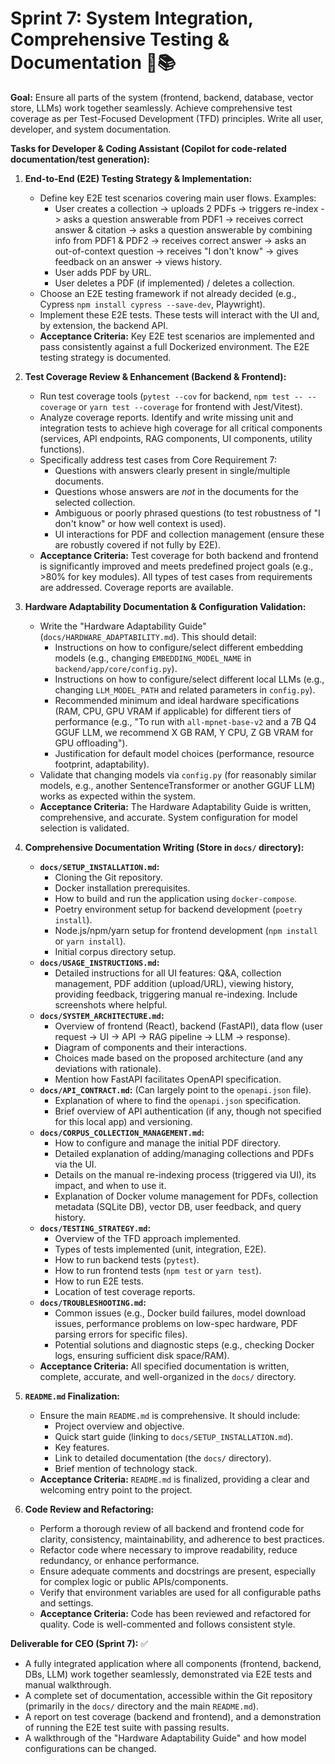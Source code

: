 # Sprint 7: System Integration, Comprehensive Testing & Documentation 🧪📚

**Goal:** Ensure all parts of the system (frontend, backend, database, vector store, LLMs) work together seamlessly. Achieve comprehensive test coverage as per Test-Focused Development (TFD) principles. Write all user, developer, and system documentation.

**Tasks for Developer & Coding Assistant (Copilot for code-related documentation/test generation):**

1.  **End-to-End (E2E) Testing Strategy & Implementation:**
    * Define key E2E test scenarios covering main user flows. Examples:
        * User creates a collection -> uploads 2 PDFs -> triggers re-index -> asks a question answerable from PDF1 -> receives correct answer & citation -> asks a question answerable by combining info from PDF1 & PDF2 -> receives correct answer -> asks an out-of-context question -> receives "I don't know" -> gives feedback on an answer -> views history.
        * User adds PDF by URL.
        * User deletes a PDF (if implemented) / deletes a collection.
    * Choose an E2E testing framework if not already decided (e.g., Cypress `npm install cypress --save-dev`, Playwright).
    * Implement these E2E tests. These tests will interact with the UI and, by extension, the backend API.
    * **Acceptance Criteria:** Key E2E test scenarios are implemented and pass consistently against a full Dockerized environment. The E2E testing strategy is documented.

2.  **Test Coverage Review & Enhancement (Backend & Frontend):**
    * Run test coverage tools (`pytest --cov` for backend, `npm test -- --coverage` or `yarn test --coverage` for frontend with Jest/Vitest).
    * Analyze coverage reports. Identify and write missing unit and integration tests to achieve high coverage for all critical components (services, API endpoints, RAG components, UI components, utility functions).
    * Specifically address test cases from Core Requirement 7:
        * Questions with answers clearly present in single/multiple documents.
        * Questions whose answers are *not* in the documents for the selected collection.
        * Ambiguous or poorly phrased questions (to test robustness of "I don't know" or how well context is used).
        * UI interactions for PDF and collection management (ensure these are robustly covered if not fully by E2E).
    * **Acceptance Criteria:** Test coverage for both backend and frontend is significantly improved and meets predefined project goals (e.g., >80% for key modules). All types of test cases from requirements are addressed. Coverage reports are available.

3.  **Hardware Adaptability Documentation & Configuration Validation:**
    * Write the "Hardware Adaptability Guide" (`docs/HARDWARE_ADAPTABILITY.md`). This should detail:
        * Instructions on how to configure/select different embedding models (e.g., changing `EMBEDDING_MODEL_NAME` in `backend/app/core/config.py`).
        * Instructions on how to configure/select different local LLMs (e.g., changing `LLM_MODEL_PATH` and related parameters in `config.py`).
        * Recommended minimum and ideal hardware specifications (RAM, CPU, GPU VRAM if applicable) for different tiers of performance (e.g., "To run with `all-mpnet-base-v2` and a 7B Q4 GGUF LLM, we recommend X GB RAM, Y CPU, Z GB VRAM for GPU offloading").
        * Justification for default model choices (performance, resource footprint, adaptability).
    * Validate that changing models via `config.py` (for reasonably similar models, e.g., another SentenceTransformer or another GGUF LLM) works as expected within the system.
    * **Acceptance Criteria:** The Hardware Adaptability Guide is written, comprehensive, and accurate. System configuration for model selection is validated.

4.  **Comprehensive Documentation Writing (Store in `docs/` directory):**
    * **`docs/SETUP_INSTALLATION.md`:**
        * Cloning the Git repository.
        * Docker installation prerequisites.
        * How to build and run the application using `docker-compose`.
        * Poetry environment setup for backend development (`poetry install`).
        * Node.js/npm/yarn setup for frontend development (`npm install` or `yarn install`).
        * Initial corpus directory setup.
    * **`docs/USAGE_INSTRUCTIONS.md`:**
        * Detailed instructions for all UI features: Q&A, collection management, PDF addition (upload/URL), viewing history, providing feedback, triggering manual re-indexing. Include screenshots where helpful.
    * **`docs/SYSTEM_ARCHITECTURE.md`:**
        * Overview of frontend (React), backend (FastAPI), data flow (user request -> UI -> API -> RAG pipeline -> LLM -> response).
        * Diagram of components and their interactions.
        * Choices made based on the proposed architecture (and any deviations with rationale).
        * Mention how FastAPI facilitates OpenAPI specification.
    * **`docs/API_CONTRACT.md`:** (Can largely point to the `openapi.json` file).
        * Explanation of where to find the `openapi.json` specification.
        * Brief overview of API authentication (if any, though not specified for this local app) and versioning.
    * **`docs/CORPUS_COLLECTION_MANAGEMENT.md`:**
        * How to configure and manage the initial PDF directory.
        * Detailed explanation of adding/managing collections and PDFs via the UI.
        * Details on the manual re-indexing process (triggered via UI), its impact, and when to use it.
        * Explanation of Docker volume management for PDFs, collection metadata (SQLite DB), vector DB, user feedback, and query history.
    * **`docs/TESTING_STRATEGY.md`:**
        * Overview of the TFD approach implemented.
        * Types of tests implemented (unit, integration, E2E).
        * How to run backend tests (`pytest`).
        * How to run frontend tests (`npm test` or `yarn test`).
        * How to run E2E tests.
        * Location of test coverage reports.
    * **`docs/TROUBLESHOOTING.md`:**
        * Common issues (e.g., Docker build failures, model download issues, performance problems on low-spec hardware, PDF parsing errors for specific files).
        * Potential solutions and diagnostic steps (e.g., checking Docker logs, ensuring sufficient disk space/RAM).
    * **Acceptance Criteria:** All specified documentation is written, complete, accurate, and well-organized in the `docs/` directory.

5.  **`README.md` Finalization:**
    * Ensure the main `README.md` is comprehensive. It should include:
        * Project overview and objective.
        * Quick start guide (linking to `docs/SETUP_INSTALLATION.md`).
        * Key features.
        * Link to detailed documentation (the `docs/` directory).
        * Brief mention of technology stack.
    * **Acceptance Criteria:** `README.md` is finalized, providing a clear and welcoming entry point to the project.

6.  **Code Review and Refactoring:**
    * Perform a thorough review of all backend and frontend code for clarity, consistency, maintainability, and adherence to best practices.
    * Refactor code where necessary to improve readability, reduce redundancy, or enhance performance.
    * Ensure adequate comments and docstrings are present, especially for complex logic or public APIs/components.
    * Verify that environment variables are used for all configurable paths and settings.
    * **Acceptance Criteria:** Code has been reviewed and refactored for quality. Code is well-commented and follows consistent style.

**Deliverable for CEO (Sprint 7):** ✅

* A fully integrated application where all components (frontend, backend, DBs, LLM) work together seamlessly, demonstrated via E2E tests and manual walkthrough.
* A complete set of documentation, accessible within the Git repository (primarily in the `docs/` directory and the main `README.md`).
* A report on test coverage (backend and frontend), and a demonstration of running the E2E test suite with passing results.
* A walkthrough of the "Hardware Adaptability Guide" and how model configurations can be changed.